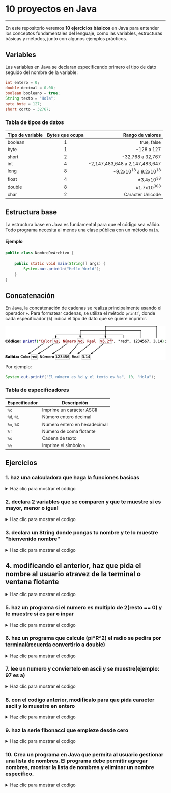 # 10 proyectos en Java

---

En este repositorio veremos **10 ejercicios básicos** en Java para entender los conceptos fundamentales del lenguaje, como las variables, estructuras básicas y métodos, junto con algunos ejemplos prácticos.

## Variables

Las variables en Java se declaran especificando primero el tipo de dato seguido del nombre de la variable:

```java
int entero = 0;
double decimal = 0.00;
boolean booleano = true;
String texto = "Hola";
byte byte = 127;
short corto = 32767;
```

### Tabla de tipos de datos

| Tipo de variable | Bytes que ocupa | Rango de valores |
| :--------------- | :-------------: | ----------------: |
| boolean          | 1               | true, false       |
| byte             | 1               | -128 a 127        |
| short            | 2               | -32,768 a 32,767  |
| int              | 4               | -2,147,483,648 a 2,147,483,647 |
| long             | 8               | -9.2x10<sup>18</sup> a 9.2x10<sup>18</sup> |
| float            | 4               | ±3.4x10<sup>38</sup> |
| double           | 8               | ±1.7x10<sup>308</sup> |
| char             | 2               | Caracter Unicode |

## Estructura base

La estructura base en Java es fundamental para que el código sea válido. Todo programa necesita al menos una clase pública con un método `main`.

#### Ejemplo

```java
public class NombreDeArchivo {

    public static void main(String[] args) {
        System.out.println("Hello World");
    }
}
```

## Concatenación

En Java, la concatenación de cadenas se realiza principalmente usando el operador `+`. Para formatear cadenas, se utiliza el método `printf`, donde cada especificador (`%`) indica el tipo de dato que se quiere imprimir.
<div style="display: flex; background: white;justify-content: center; align-items: center; width: 100%;">
    <img src="img/image.png" style="max-width: 100%; height: auto;">
</div>

Por ejemplo:

```java
System.out.printf("El número es %d y el texto es %s", 10, "Hola");
```

### Tabla de especificadores

| Especificador | Descripción |
| ------------- | ----------- |
| `%c`          | Imprime un carácter ASCII |
| `%d`, `%i`    | Número entero decimal |
| `%x`, `%X`    | Número entero en hexadecimal |
| `%f`          | Número de coma flotante |
| `%s`          | Cadena de texto |
| `%%`          | Imprime el símbolo `%` |

## Ejercicios

### 1. haz una calculadora que haga la funciones basicas

<details>
<summary>Haz clic para mostrar el código</summary>

```java
package programas;
import java.util.Scanner;
import javax.swing.JOptionPane;
public class calculadora {

    
    public static void main(String[] args) {
        //con Scanner se puede leer datos del teclado
        Scanner sc = new Scanner(System.in);
        int num1, num2;
        System.out.println("Introduce el primer número: ");
        num1 = sc.nextInt();
        System.out.println("Introduce el segundo número: ");
        num2 = sc.nextInt();
        
        System.out.printf("la suma es: %d", num1 + num2);
        System.out.printf("la resta es: %d", num1 - num2);
        System.out.printf("la multiplicación es: %.2f", num1 * num2);
        System.out.printf("la división es: %.2f", num1 / num2); 

        // con JOptionPane se puede mostrar mensajes en una ventana
        int num3 = Integer.parseInt(JOptionPane.showInputDialog("Introduce el primer número: "));
        int num4 = Integer.parseInt(JOptionPane.showInputDialog("Introduce el segundo número: "));
        JOptionPane.showMessageDialog(null, "la suma es: " + (num3 + num4));
        JOptionPane.showMessageDialog(null, "la resta es: " + (num3 - num4));
        JOptionPane.showMessageDialog(null, "la multiplicación es: " + (num3 * num4));
        JOptionPane.showMessageDialog(null, "la división es: " + (num3 / num4));
    }
}
```
</details>
    
    
### 2. declara 2 variables que se comparen y que te muestre si es mayor, menor o igual

<details>
<summary>Haz clic para mostrar el codigo</summary>

```java
package programas;

public class comparaciones {
    public static void main(String[] args) {
        int num1 = 5;
        int num2 =3;

        if(num1 >= num2){
            if(num1 == num2){
                System.out.println("num1 es igual a num2");
            }else{
                System.out.println("num1 es mayor que num2");
            }
        }else{
            System.out.println("num1 es menor que num2");
        }
    }
}
```
</details>
    
### 3. declara un String donde pongas tu nombre y te lo muestre "bienvenido nombre"
<details>
<summary>Haz clic para mostrar el codigo</summary>

```java
package programas;

public class nombre {
    public static void main(String[] args) {
        String nombre = "Juan";

        System.out.printf("bienvendio %s", nombre);
    }
}
```
</details>
    
## 4. modificando el anterior, haz que pida el nombre al usuario atravez de la terminal o ventana flotante

<details>
<summary>Haz clic para mostrar el codigo</summary>

```java
package programas;
import java.util.Scanner;
import javax.swing.JOptionPane;

public class nombreModificado {

    public static void main(String[] args) {
        //con Scanner se puede leer datos del teclado
        Scanner sc = new Scanner(System.in);
        System.out.println("ingresa el nombre: ");
        String nombre = sc.next();

        System.out.printf("bienvendio %s", nombre);
        // con JOptionPane se puede mostrar mensajes en una ventana
        String nombre2 = JOptionPane.showInputDialog("ingresa el nombre: ");
        JOptionPane.showMessageDialog(null, "bienvendio " + nombre2);
    }
}
```
</details>
    
### 5. haz un programa si el numero es multiplo de 2(resto == 0) y te muestre si es par o inpar
<details>
<summary>Haz clic para mostrar el codigo</summary>

```java
package programas;
import java.util.Scanner;
public class divideEntre2 {
    public static void main(String[] args) {
        Scanner sc = new Scanner(System.in);
        System.out.println("Introduce un número: ");
        int num1 = sc.nextInt();
        if(num1 % 2 == 0){
            System.out.println("El número es par");
        }else{
            System.out.println("El número es impar");
        }
    }
}

```
</details>
    
### 6. haz un programa que calcule (pi*R^2) el radio se pedira por terminal(recuerda convertirlo a double)

<details>
<summary>Haz clic para mostrar el codigo</summary>

```java
package programas;
import java.util.Scanner;
public class circulo {
    public static void main(String[] args) {
        Scanner sc = new Scanner(System.in);
        System.out.println("Introduce el radio del círculo: ");
        double radio = sc.nextDouble();

        double area = Math.PI * Math.pow(radio, 2);

        System.out.printf("El área del círculo es: %.2f", area);
    }
}

```
</details>
    
### 7. lee un numero y conviertelo en ascii y se muestre(ejemplo: 97 es a)
<details>
<summary>Haz clic para mostrar el codigo</summary>

```java
package programas;
import java.util.Scanner;
import javax.swing.JOptionPane;
public class ascii {
    public static void main(String[] args) {
        //la conversion en scanner
        Scanner sc = new Scanner(System.in);
        System.out.println("Introduce un caracter: ");
        int caracter = sc.nextInt();

        char caracterChar = (char) caracter;
        System.out.printf("El caracter es: %c", caracterChar);
        
        //la conversion en JOptionPane
        int caracter2 = Integer.parseInt(JOptionPane.showInputDialog("Introduce un caracter: "));
        char caracterChar2 = (char) caracter2;
        JOptionPane.showMessageDialog(null, "El caracter es: " + caracterChar2);

    }
}
```
</details>
    
### 8. con el codigo anterior, modificalo para que pida caracter ascii y lo muestre en entero
<details>
<summary>Haz clic para mostrar el codigo</summary>

```java
package programas;
import java.util.Scanner;
import javax.swing.JOptionPane;
public class asciiChar {
    public static void main(String[] args) {
        //la conversion en scanner
        Scanner sc = new Scanner(System.in);
        System.out.println("Introduce un caracter: ");
        char caracter = sc.next().charAt(0);
        int ascii = (int) caracter;
        System.out.printf("El valor ASCII de %c es %d", caracter, ascii);

        //la conversion en JOptionPane
        char caracter2 = JOptionPane.showInputDialog("Introduce un caracter: ").charAt(0);
        int ascii2 = (int) caracter2;
        JOptionPane.showMessageDialog(null, "El valor ASCII de " + caracter2 + " es " + ascii2);
    }
}

```
</details>
    
### 9. haz la serie fibonacci que empieze desde cero
<details>
<summary>Haz clic para mostrar el codigo</summary>

```java
package programas;
import java.util.Scanner;
public class fibonacci {
    public static void main(String[] args) {
        Scanner sc = new Scanner(System.in);
        System.out.println("Introduce el número de elementos a mostrar de la serie de Fibonacci: ");
        int n = sc.nextInt();
        int a = 0;
        int b = 1;

        for(int i = 1; i <= n; i++){
            System.out.print(a + " ");
            int c = a + b;
            
            a = b;
            b = c;
        }
    }
}

```
</details>
    
### 10. Crea un programa en Java que permita al usuario gestionar una lista de nombres. El programa debe permitir agregar nombres, mostrar la lista de nombres y eliminar un nombre específico.
<details>
<summary>Haz clic para mostrar el codigo</summary>

```java
package programas;

import java.util.ArrayList;
import java.util.Scanner;

public class ListaDeNombres {
    public static void main(String[] args) {
        // Crear una lista para almacenar los nombres
        ArrayList<String> nombres = new ArrayList<>();
        Scanner scanner = new Scanner(System.in);
        int opcion;

        do {
            // Mostrar el menú
            System.out.println("\n--- Menú ---");
            System.out.println("1. Agregar un nombre");
            System.out.println("2. Mostrar la lista de nombres");
            System.out.println("3. Eliminar un nombre");
            System.out.println("4. Salir");
            System.out.print("Elige una opción: ");
            opcion = scanner.nextInt();
            scanner.nextLine(); // Limpiar el buffer

            switch (opcion) {
                case 1:
                    // Agregar un nombre
                    System.out.print("Ingresa un nombre: ");
                    String nombre = scanner.nextLine();
                    nombres.add(nombre);
                    System.out.println("Nombre agregado.");
                    break;
                case 2:
                    // Mostrar la lista de nombres
                    System.out.println("\nLista de nombres:");
                    for (int i = 0; i < nombres.size(); i++) {
                        System.out.println((i + 1) + ". " + nombres.get(i));
                    }
                    break;
                case 3:
                    // Eliminar un nombre
                    System.out.println("\nLista de nombres:");
                    for (int i = 0; i < nombres.size(); i++) {
                        System.out.println((i + 1) + ". " + nombres.get(i));
                    }
                    System.out.print("Ingresa el número del nombre a eliminar: ");
                    int indice = scanner.nextInt();
                    if (indice > 0 && indice <= nombres.size()) {
                        nombres.remove(indice - 1);
                        System.out.println("Nombre eliminado.");
                    } else {
                        System.out.println("Número inválido.");
                    }
                    break;
                case 4:
                    // Salir
                    System.out.println("Saliendo del programa.");
                    break;
                default:
                    System.out.println("Opción inválida.");
            }
        } while (opcion != 4);

        scanner.close();
    }
}

```
</details>